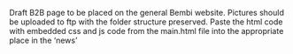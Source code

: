 Draft B2B page to be placed on the general Bembi website. Pictures should be uploaded to ftp with the folder structure preserved. Paste the html code with embedded css and js code from the main.html file into the appropriate place in the ‘news’